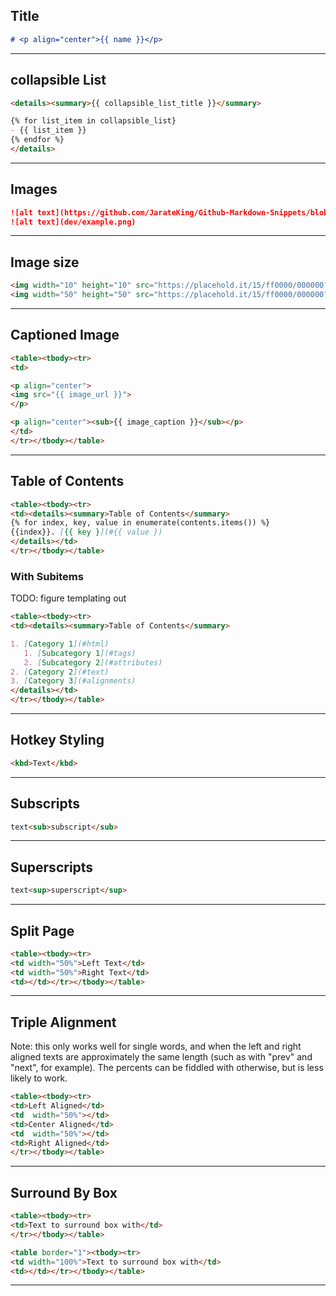 

## Title

```md
# <p align="center">{{ name }}</p>
```

---

## collapsible List

```md
<details><summary>{{ collapsible_list_title }}</summary>

{% for list_item in collapsible_list}
- {{ list_item }}
{% endfor %}
</details>
```

---
## Images

```md
![alt text](https://github.com/JarateKing/Github-Markdown-Snippets/blob/master/dev/example.png)
![alt text](dev/example.png)
```

---

## Image size

```md
<img width="10" height="10" src="https://placehold.it/15/ff0000/000000?text=+">
<img width="50" height="50" src="https://placehold.it/15/ff0000/000000?text=+">
```

---

## Captioned Image

```md
<table><tbody><tr>
<td>

<p align="center">
<img src="{{ image_url }}">
</p>

<p align="center"><sub>{{ image_caption }}</sub></p>
</td>
</tr></tbody></table>
```

---


## Table of Contents

```md
<table><tbody><tr>
<td><details><summary>Table of Contents</summary>
{% for index, key, value in enumerate(contents.items()) %}
{{index}}. [{{ key }](#{{ value })
</details></td>
</tr></tbody></table>
```

### With Subitems

TODO: figure templating out

```md
<table><tbody><tr>
<td><details><summary>Table of Contents</summary>

1. [Category 1](#html)
   1. [Subcategory 1](#tags)
   2. [Subcategory 2](#attributes)
2. [Category 2](#text)
3. [Category 3](#alignments)
</details></td>
</tr></tbody></table>
```

---

## Hotkey Styling

```md
<kbd>Text</kbd>
```

---

## Subscripts

```md
text<sub>subscript</sub>
```

---

## Superscripts

```md
text<sup>superscript</sup>
```

---

## Split Page

```md
<table><tbody><tr>
<td width="50%">Left Text</td>
<td width="50%">Right Text</td>
<td></td></tr></tbody></table>
```

---

## Triple Alignment

Note: this only works well for single words, and when the left and right aligned texts are approximately the same length (such as with "prev" and "next", for example). The percents can be fiddled with otherwise, but is less likely to work.

```md
<table><tbody><tr>
<td>Left Aligned</td>
<td  width="50%"></td>
<td>Center Aligned</td>
<td  width="50%"></td>
<td>Right Aligned</td>
</tr></tbody></table>
```

---

## Surround By Box

```md
<table><tbody><tr>
<td>Text to surround box with</td>
</tr></tbody></table>
```

```md
<table border="1"><tbody><tr>
<td width="100%">Text to surround box with</td>
<td></td></tr></tbody></table>
```

---
